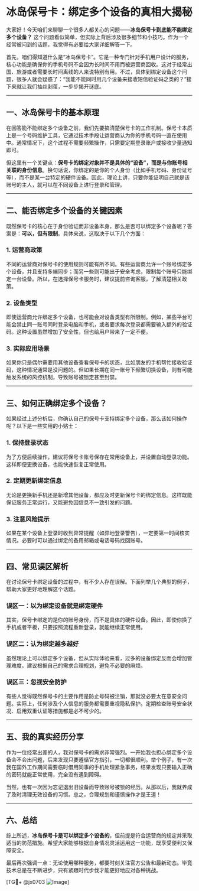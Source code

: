 # 冰岛保号卡：绑定多个设备的真相大揭秘

大家好！今天咱们来聊聊一个很多人都关心的问题——**冰岛保号卡到底能不能绑定多个设备？** 这个问题看似简单，但实际上背后涉及很多细节和小技巧。作为一个经常被问到的话题，我觉得有必要给大家详细解答一下。

首先，咱们得知道什么是“冰岛保号卡”。它是一种专门针对手机用户设计的服务，核心功能是确保你的手机号码不会因为长时间不用而被运营商回收。这对于经常出国、旅游或者需要长时间离线的人来说特别有用。不过，具体到绑定设备这个问题，很多人就会疑惑了：“我能不能同时用几个设备来接收短信验证码之类的？”接下来就让我们抽丝剥茧，一步步揭开谜底。

---

## 一、冰岛保号卡的基本原理

在回答能不能绑定多个设备之前，我们先要搞清楚保号卡的工作机制。保号卡本质上是一个号码维护工具，它通过技术手段让运营商认为你的手机号码一直在使用中。通常情况下，这个过程不需要频繁操作，只需要定期登录账户或接收少量通知即可。

但这里有一个关键点：**保号卡的绑定对象并不是具体的“设备”，而是与你账号相关联的身份信息**。换句话说，你绑定的是你的个人身份（比如手机号码、身份证号等），而不是某一台特定的硬件设备。因此，理论上讲，只要你能证明自己就是该账号的主人，就可以在不同设备上进行登录和管理。

---

## 二、能否绑定多个设备的关键因素

既然保号卡的核心在于身份验证而非设备本身，那么是否可以绑定多个设备呢？答案是：**可以，但有限制**。具体来说，这取决于以下几个方面：

### 1. **运营商政策**
不同的运营商对保号卡的使用规则可能有所不同。有些运营商允许一个账号绑定多个设备，并且支持多端同步；而另一些则可能出于安全考虑，限制每个账号只能绑定一台设备。所以，在选择保号卡服务时，建议提前咨询客服，了解清楚相关政策。

### 2. **设备类型**
即使运营商允许绑定多个设备，也可能会对设备类型有所限制。例如，某些平台可能会禁止同一账号同时登录电脑和手机，或者要求每次登录都需要输入额外的验证码。这种设置虽然增加了安全性，但也给用户带来了一定不便。

### 3. **实际应用场景**
如果你只是偶尔需要用其他设备查看保号卡的状态，比如朋友的手机帮忙接收验证码，这种情况通常是没问题的。但如果长期在同一账号下频繁切换设备，则有可能触发系统的风控机制，导致账号被锁定甚至封禁。

---

## 三、如何正确绑定多个设备？

如果经过上述分析后，你确认自己的保号卡支持绑定多个设备，那么该如何操作呢？以下是一些实用的小贴士：

### 1. **保持登录状态**
为了方便后续操作，建议将保号卡账号保存在常用设备上，并设置自动登录功能。这样即便更换设备，也能快速恢复正常使用。

### 2. **定期更新绑定信息**
无论是更换新手机还是新增其他设备，都应及时更新保号卡的绑定信息。这样既能保证服务正常运行，又能避免因信息不一致引发的问题。

### 3. **注意风险提示**
如果在某个设备上登录时收到异常提醒（如异地登录警告），一定要第一时间核实情况。必要时可以通过绑定的备用邮箱或电话号码找回账号。

---

## 四、常见误区解析

在讨论保号卡绑定设备的过程中，有不少人存在误解。下面列举几个典型的例子，帮助大家更好地理解这个话题。

### 误区一：以为绑定设备就是绑定硬件
其实，保号卡绑定的是你的账号身份，而不是具体的硬件设备。因此，即使你换了手机或者平板，只要按照流程重新登录，就能继续正常使用。

### 误区二：认为绑定越多越好
虽然理论上可以绑定多个设备，但从实际体验来看，过多的设备绑定反而会增加管理难度。建议根据自己的需求合理规划，避免不必要的麻烦。

### 误区三：忽视安全防护
有些人觉得既然保号卡的主要作用是防止号码被注销，那就没必要太在意安全问题。实际上，任何涉及个人信息的服务都需要重视隐私保护。定期检查账号安全状况、启用双重认证等措施都是必不可少的。

---

## 五、我的真实经历分享

作为一位经常出差的人，我对保号卡的需求非常强烈。一开始我也担心绑定多个设备会不会出问题，后来发现只要遵循官方指引，一切都很顺利。举个例子，有一次我在国外工作期间需要临时借用同事的手机处理紧急事务，结果发现只要输入正确的密码就能正常使用，完全没有遇到障碍。

当然，也有一次因为忘记退出旧设备而导致账号被锁的经历。从那以后，我就养成了及时清理无效设备的习惯。总之，合理规划和谨慎操作才是王道！

---

## 六、总结

综上所述，**冰岛保号卡是可以绑定多个设备的**，但前提是符合运营商的规定并采取适当的防范措施。希望大家能够根据自身情况灵活运用这一功能，既享受便利又保障安全。

最后再次强调一点：无论使用哪种服务，都要时刻关注官方公告和最新动态。毕竟技术总是在不断进步，只有紧跟时代步伐才能更好地应对各种挑战。

[TG💪+ @jx0703 ![Image](https://github.com/user-attachments/assets/dbca1d08-cadb-493c-b0ec-ad6f7a83f270)]